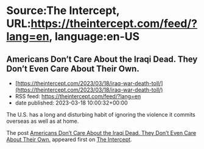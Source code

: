 # Source:The Intercept, URL:https://theintercept.com/feed/?lang=en, language:en-US

## Americans Don’t Care About the Iraqi Dead. They Don’t Even Care About Their Own.
 - [https://theintercept.com/2023/03/18/iraq-war-death-toll/](https://theintercept.com/2023/03/18/iraq-war-death-toll/)
 - RSS feed: https://theintercept.com/feed/?lang=en
 - date published: 2023-03-18 10:00:32+00:00

<p>The U.S. has a long and disturbing habit of ignoring the violence it commits overseas as well as at home.</p>
<p>The post <a href="https://theintercept.com/2023/03/18/iraq-war-death-toll/" rel="nofollow">Americans Don’t Care About the Iraqi Dead. They Don’t Even Care About Their Own.</a> appeared first on <a href="https://theintercept.com" rel="nofollow">The Intercept</a>.</p>

